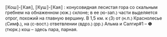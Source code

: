 ---
---

⟦Кош⟧-⟦Кая⟧, ⟦Куш⟧-⟦Кая⟧
: конусовидная лесистая гора со скальным гребнем на обнаженном ⦅юж.⦆ склоне; в ее ⦅ю-зап.⦆ части выделяется отрог, похожий на главную вершину. В 1,5 км. к ⦅З⦆ от ⦅н.п.⦆ Краснолесье ⦅Симф.⦆, на ⦅с-вост.⦆ ответвлении ⦅вдрз.⦆ ⦅рр.⦆ Альма и Салгир#1 – ❶ ⦅тюрк.⦆ кош – здесь пара, парная.
